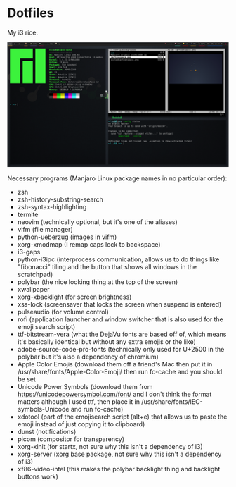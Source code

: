 # Dotfiles
My i3 rice.

![Screenshot](/screenshot.png)

Necessary programs (Manjaro Linux package names in no particular order):
 - zsh
 - zsh-history-substring-search
 - zsh-syntax-highlighting
 - termite
 - neovim (technically optional, but it's one of the aliases)
 - vifm (file manager)
 - python-ueberzug (images in vifm)
 - xorg-xmodmap (I remap caps lock to backspace)
 - i3-gaps
 - python-i3ipc (interprocess communication, allows us to do things like "fibonacci" tiling and the button that shows all windows in the scratchpad)
 - polybar (the nice looking thing at the top of the screen)
 - xwallpaper
 - xorg-xbacklight (for screen brightness)
 - xss-lock (screensaver that locks the screen when suspend is entered)
 - pulseaudio (for volume control)
 - rofi (application launcher and window switcher that is also used for the emoji search script)
 - ttf-bitstream-vera (what the DejaVu fonts are based off of, which means it's basically identical but without any extra emojis or the like)
 - adobe-source-code-pro-fonts (technically only used for U+2500 in the polybar but it's also a dependency of chromium)
 - Apple Color Emojis (download them off a friend's Mac then put it in /usr/share/fonts/Apple-Color-Emoji/ then run fc-cache and you should be set
 - Unicode Power Symbols (download them from https://unicodepowersymbol.com/font/ and I don't think the format matters although I used ttf, then place it in /usr/share/fonts/IEC-symbols-Unicode and run fc-cache)
 - xdotool (part of the emojisearch script (alt+e) that allows us to paste the emoji instead of just copying it to clipboard)
 - dunst (notifications)
 - picom (compositor for transparency)
 - xorg-xinit (for startx, not sure why this isn't a dependency of i3)
 - xorg-server (xorg base package, not sure why this isn't a dependency of i3)
 - xf86-video-intel (this makes the polybar backlight thing and backlight buttons work)
